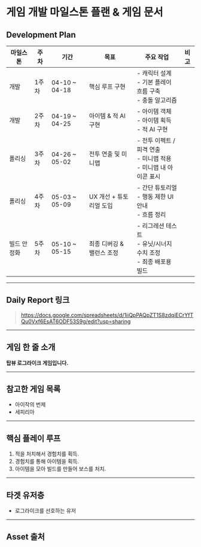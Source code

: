 
# 게임 개발 마일스톤 플랜 & 게임 문서

## Development Plan

| 마일스톤 | 주차 | 기간 | 목표 | 주요 작업 | 비고 |
|----------|------|-------|-------|------------|------|
| 개발 | 1주차 | 04-10 ~ 04-18 | 핵심 루프 구현 | - 캐릭터 설계<br>- 기본 플레이 흐름 구축<br>- 충돌 알고리즘 |  |
| 개발 | 2주차 | 04-19 ~ 04-25 | 아이템 & 적 AI 구현 | - 아이템 객체 <br>- 아이템 획득<br>- 적 AI 구현 |  |
| 폴리싱 | 3주차 | 04-26 ~ 05-02 | 전투 연출 및 미니맵 | - 전투 이펙트 / 피격 연출<br>- 미니맵 적용<br>- 미니맵 내 아이콘 표시 |  |
| 폴리싱 | 4주차 | 05-03 ~ 05-09 | UX 개선 + 튜토리얼 도입 | - 간단 튜토리얼<br>- 행동 제한 UI 안내<br>- 흐름 정리 |  |
| 빌드 안정화 | 5주차 | 05-10 ~ 05-15 | 최종 디버깅 & 밸런스 조정 | - 리그레션 테스트<br>- 유닛/시너지 수치 조정<br>- 최종 배포용 빌드 |  |

---

## Daily Report 링크

> https://docs.google.com/spreadsheets/d/1iiQpPAQpZT1S8zdqiECrYfTQu0Vxf6EsAT6ODF53S9g/edit?usp=sharing

---

## 게임 한 줄 소개

**탑뷰 로그라이크 게임입니다.**

---

## 참고한 게임 목록

- 아이작의 번제
- 세피리아

---

## 핵심 플레이 루프

1. 적을 처치해서 경험치를 획득.
2. 경험치를 통해 아이템을 획득.
3. 아이템을 모아 빌드를 만들어 보스를 처치.

---

## 타겟 유저층

- 로그라이크를 선호하는 유저

---

## Asset 출처


